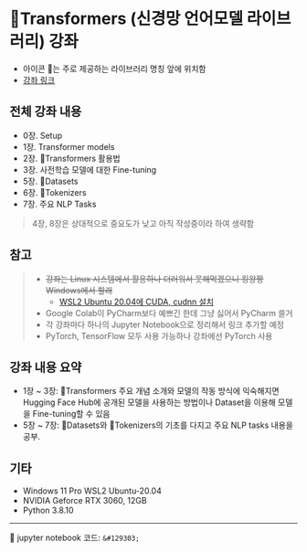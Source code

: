 # 🤗Transformers (신경망 언어모델 라이브러리) 강좌

- 아이콘 🤗는 주로 제공하는 라이브러리 명칭 앞에 위치함
- [강좌 링크](https://wikidocs.net/book/8056)

## 전체 강좌 내용
- 0장. Setup
- 1장. Transformer models
- 2장. 🤗Transformers 활용법
- 3장. 사전학습 모델에 대한 Fine-tuning
- 5장. 🤗Datasets
- 6장. 🤗Tokenizers
- 7장. 주요 NLP Tasks

> 4장, 8장은 상대적으로 중요도가 낮고 아직 작성중이라 하여 생략함

## 참고
> - ~~강좌는 Linux 시스템에서 활용하나 더러워서 못해먹겠으니 킹왕짱 Windows에서 할래~~
>   - [WSL2 Ubuntu 20.04에 CUDA, cudnn 설치](https://www.notion.so/jonggurl96/WSL-Ubuntu-20-04-CUDA-cudnn-965f97ad8a1f4fd4b5c1b03742b8cd15?pvs=4)
> - Google Colab이 PyCharm보다 예쁘긴 한데 그냥 싫어서 PyCharm 쓸거
> - 각 강좌마다 하나의 Jupyter Notebook으로 정리해서 링크 추가할 예정
> - PyTorch, TensorFlow 모두 사용 가능하나 강좌에선 PyTorch 사용

## 강좌 내용 요약
- 1장 ~ 3장: 🤗Transformers 주요 개념 소개와 모델의 작동 방식에 익숙해지면 Hugging Face Hub에 공개된 모델을 사용하는 방법이나 Dataset을 이용해 모델을 Fine-tuning할 수 있음
- 5장 ~ 7장: 🤗Datasets와 🤗Tokenizers의 기초를 다지고 주요 NLP tasks 내용을 공부.

## 기타
- Windows 11 Pro WSL2 Ubuntu-20.04
- NVIDIA Geforce RTX 3060, 12GB
- Python 3.8.10

---
🤗 jupyter notebook 코드: `&#129303;`